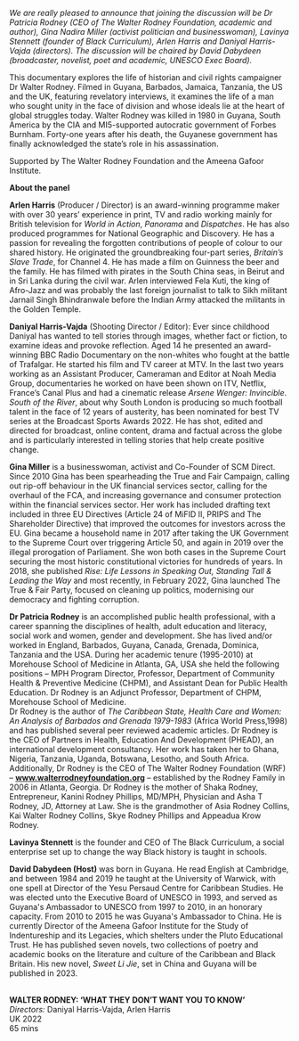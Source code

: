 

_We are really pleased to announce that joining the discussion will be  Dr Patricia Rodney (CEO of The Walter Rodney Foundation, academic and author), Gina Nadira Miller (activist politician and businesswoman), Lavinya Stennett (founder of Black Curriculum), Arlen Harris and Daniyal Harris-Vajda (directors). The discussion will be chaired by David Dabydeen (broadcaster, novelist, poet and academic, UNESCO Exec Board)._

This documentary explores the life of historian and civil rights campaigner  
Dr Walter Rodney. Filmed in Guyana, Barbados, Jamaica, Tanzania, the US and the UK, featuring revelatory interviews, it examines the life of a man who sought unity in the face of division and whose ideals lie at the heart of global struggles today. Walter Rodney was killed in 1980 in Guyana, South America by the CIA and MI5-supported autocratic government of Forbes Burnham. Forty-one years after his death, the Guyanese government has finally acknowledged the state’s role in his assassination.

Supported by The Walter Rodney Foundation and the Ameena Gafoor Institute.

**About the panel**

**Arlen Harris** (Producer / Director) is an award-winning programme maker with over 30 years’ experience in print, TV and radio working mainly for British television for _World in Action_, _Panorama_ and _Dispatches_. He has also produced programmes for National Geographic and Discovery. He has a passion for revealing the forgotten contributions of people of colour to our shared history. He originated the groundbreaking four-part series, _Britain’s Slave Trade_, for Channel 4. He has made a film on Guinness the beer and the family. He has filmed with pirates in the South China seas, in Beirut and in Sri Lanka during the civil war. Arlen interviewed Fela Kuti, the king of Afro-Jazz and was probably the last foreign journalist to talk to Sikh militant Jarnail Singh Bhindranwale before the Indian Army attacked the militants in the Golden Temple.

**Daniyal Harris-Vajda** (Shooting Director / Editor): Ever since childhood Daniyal has wanted to tell stories through images, whether fact or fiction, to examine ideas and provoke reflection. Aged 14 he presented an award-winning BBC Radio Documentary on the non-whites who fought at the battle of Trafalgar. He started his film and TV career at MTV. In the last two years working as an Assistant Producer, Cameraman and Editor at Noah Media Group, documentaries he worked on have been shown on ITV, Netflix, France’s Canal Plus and had a cinematic release _Arsene Wenger: Invincible_. _South of the River_, about why South London is producing so much football talent in the face of 12 years of austerity, has been nominated for best TV series at the Broadcast Sports Awards 2022. He has shot, edited and directed for broadcast, online content, drama and factual across the globe and is particularly interested in telling stories that help create positive change.

**Gina Miller**  is a businesswoman, activist and Co-Founder of SCM Direct. Since 2010 Gina has been spearheading the True and Fair Campaign, calling out rip-off behaviour in the UK financial services sector, calling for the overhaul of the FCA, and increasing governance and consumer protection within the financial services sector. Her work has included drafting text included in three EU Directives (Article 24 of MiFID II, PRIPS and The Shareholder Directive) that improved the outcomes for investors across the EU. Gina became a household name in 2017 after taking the UK Government to the Supreme Court over triggering Article 50, and again in 2019 over the illegal prorogation of Parliament. She won both cases in the Supreme Court securing the most historic constitutional victories for hundreds of years. In 2018, she published _Rise: Life Lessons in Speaking Out, Standing Tall & Leading the Way_ and most recently, in February 2022, Gina launched The True & Fair Party, focused on cleaning up politics, modernising our democracy and fighting corruption.

**Dr Patricia Rodney**  is an accomplished public health professional, with a career spanning the disciplines of health, adult education and literacy, social work and women, gender and development. She has lived and/or worked in England, Barbados, Guyana, Canada, Grenada, Dominica, Tanzania and the USA. During her academic tenure (1995-2010) at Morehouse School of Medicine in Atlanta, GA, USA she held the following positions – MPH Program Director, Professor, Department of Community Health & Preventive Medicine (CHPM), and Assistant Dean for Public Health Education. Dr Rodney is an Adjunct Professor, Department of CHPM, Morehouse School of Medicine.  
Dr Rodney is the author of _The Caribbean State, Health Care and Women: An Analysis of Barbados and Grenada 1979-1983_ (Africa World Press,1998) and has published several peer reviewed academic articles. Dr Rodney is the CEO of Partners in Health, Education And Development (PHEAD), an international development consultancy. Her work has taken her to Ghana, Nigeria, Tanzania, Uganda, Botswana, Lesotho, and South Africa.  
Additionally, Dr Rodney is the CEO of The Walter Rodney Foundation (WRF) – **www.walterrodneyfoundation.org** – established by the Rodney Family in 2006  in Atlanta, Georgia. Dr Rodney is the mother of Shaka Rodney, Entrepreneur, Kanini Rodney Phillips, MD/MPH, Physician and Asha T Rodney, JD, Attorney at Law. She is the grandmother of Asia Rodney Collins, Kai Walter Rodney Collins, Skye Rodney Phillips and Appeadua Krow Rodney.

**Lavinya Stennett** is the founder and CEO of The Black Curriculum, a social enterprise set up to change the way Black history is taught in schools.

**David Dabydeen (Host)** was born in Guyana. He read English at Cambridge, and between 1984 and 2019 he taught at the University of Warwick, with one spell at Director of the Yesu Persaud Centre for Caribbean Studies. He was elected unto the Executive Board of UNESCO in 1993, and served as Guyana's Ambassador to UNESCO from 1997 to 2010, in an honorary capacity. From 2010 to 2015 he was Guyana's Ambassador to China. He is currently Director of the Ameena Gafoor Institute for the Study of Indentureship and its Legacies, which shelters under the Pluto Educational Trust. He has published seven novels, two collections of poetry and academic books on the literature and culture of the Caribbean and Black Britain. His new novel, _Sweet Li Jie_, set in China and Guyana will be published in 2023.
<br><br>

**WALTER RODNEY:  ‘WHAT THEY DON’T WANT YOU TO KNOW’**  
_Directors:_ Daniyal Harris-Vajda, Arlen Harris  
UK 2022  
65 mins<br>
<br>
<!--stackedit_data:
eyJoaXN0b3J5IjpbNjc5OTcyMjc2LC01Njc0MjEwOTIsLTEwMD
I1NTM5MzhdfQ==
-->